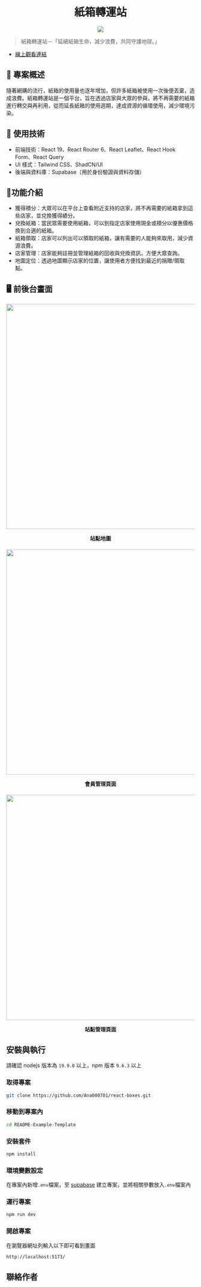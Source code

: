 <h1 align="center">紙箱轉運站</h1>
<div align="center">
 <img src="https://github.com/user-attachments/assets/5b0e789b-9f8b-4367-9588-c0fc916db54c"/>
</div>

> 紙箱轉運站－「延續紙箱生命，減少浪費，共同守護地球。」

- [線上觀看連結](https://ana000701.github.io/react-boxes/)

## 📜 專案概述
隨著網購的流行，紙箱的使用量也逐年增加，但許多紙箱被使用一次後便丟棄，造成浪費。紙箱轉運站是一個平台，旨在透過店家與大眾的參與，將不再需要的紙箱進行轉交與再利用，從而延長紙箱的使用週期，達成資源的循環使用，減少環境污染。

## 🚀 使用技術
- 前端技術：React 19、React Router 6、React Leaflet、React Hook Form、React Query
- UI 樣式：Tailwind CSS、ShadCN/UI
- 後端與資料庫：Supabase（用於身份驗證與資料存儲）

## 🔧功能介紹
- 獲得積分：大眾可以在平台上查看附近支持的店家，將不再需要的紙箱拿到這些店家，並兌換獲得績分。
- 兌換紙箱：當民眾需要使用紙箱，可以到指定店家使用現金或積分以優惠價格換到合適的紙箱。
- 紙箱領取：店家可以列出可以領取的紙箱，讓有需要的人能夠來取用，減少資源浪費。
- 店家管理：店家能夠註冊並管理紙箱的回收與兌換資訊，方便大眾查詢。
- 地圖定位：透過地圖顯示店家的位置，讓使用者方便找到最近的捐贈/領取點。

## 🖥️ 前後台畫面

<h4 align="center">
 <img src="https://github.com/user-attachments/assets/9af01f64-e56b-44c4-b971-650891297240" width="600" />
 <p>站點地圖</p>
</h4>
<h4 align="center">
 <img src="https://github.com/user-attachments/assets/0d4b4401-fe0c-4578-8cca-2d95e3701049" width="600" />
 <p align='center'>會員管理頁面</p>
</h4>
<h4 align="center">
 <img src="https://github.com/user-attachments/assets/a0dd86be-a859-4286-b795-e3b42dc15237" width="600" />
 <p align='center'>站點管理頁面</p>
</h4>


## 安裝與執行
請確認 nodejs 版本為 `19.9.0` 以上，npm 版本 `9.6.3` 以上
### 取得專案
```bash
git clone https://github.com/Ana000701/react-boxes.git
```
### 移動到專案內
```bash
cd README-Example-Template
```
### 安裝套件
```bash
npm install
```
### 環境變數設定
在專案內新增`.env`檔案，至 [supabase](https://supabase.com/) 建立專案，並將相關參數放入`.env`檔案內
### 運行專案
```bash
npm run dev
```
### 開啟專案
在瀏覽器網址列輸入以下即可看到畫面

```bash
http://localhost:5173/
```

## 聯絡作者
